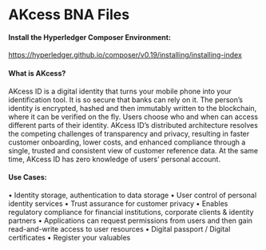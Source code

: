 # AKcess BNA Files

#### Install the Hyperledger Composer Environment:
https://hyperledger.github.io/composer/v0.19/installing/installing-index

#### What is AKcess?
AKcess ID is a digital identity that turns your mobile phone into your identification tool. It is so secure that banks can rely on it. The person’s identity is encrypted, hashed and then immutably written to the blockchain, where it can be verified on the fly. Users choose who and when can access different parts of their identity. 
AKcess ID’s distributed architecture resolves the competing challenges of transparency and privacy, resulting in faster customer onboarding, lower costs, and enhanced compliance through a single, trusted and consistent view of customer reference data. At the same time, AKcess ID has zero knowledge of users’ personal account.

#### Use Cases:
• Identity storage, authentication to data storage
• User control of personal identity services
• Trust assurance for customer privacy
• Enables regulatory compliance for financial institutions, corporate clients & identity partners
• Applications can request permissions from users and then gain read-and-write access to user resources
• Digital passport / Digital certificates
• Register your valuables
